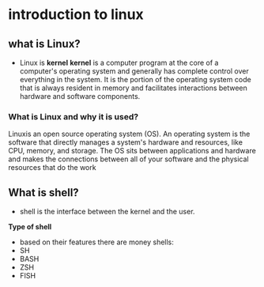 # introduction to linux

## what is Linux?

* Linux is **kernel**
     **kernel** is a computer program at the core of a computer's operating system and generally has complete control over everything in the system. It is the portion of the operating system code that is always resident in memory and facilitates interactions between hardware and software components.

### What is Linux and why it is used?

Linuxis an open source operating system (OS). An operating system is the software that directly manages a system's hardware and resources, like CPU, memory, and storage. The OS sits between applications and hardware and makes the connections between all of your software and the physical resources that do the work

## What is shell?

* shell is the interface between the kernel and the user.

**Type of shell**

* based on their features there are money shells:
* SH
* BASH
* ZSH
* FISH
